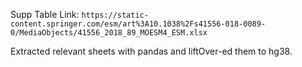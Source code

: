Supp Table Link: `https://static-content.springer.com/esm/art%3A10.1038%2Fs41556-018-0089-0/MediaObjects/41556_2018_89_MOESM4_ESM.xlsx`

Extracted relevant sheets with pandas and liftOver-ed them to hg38.
